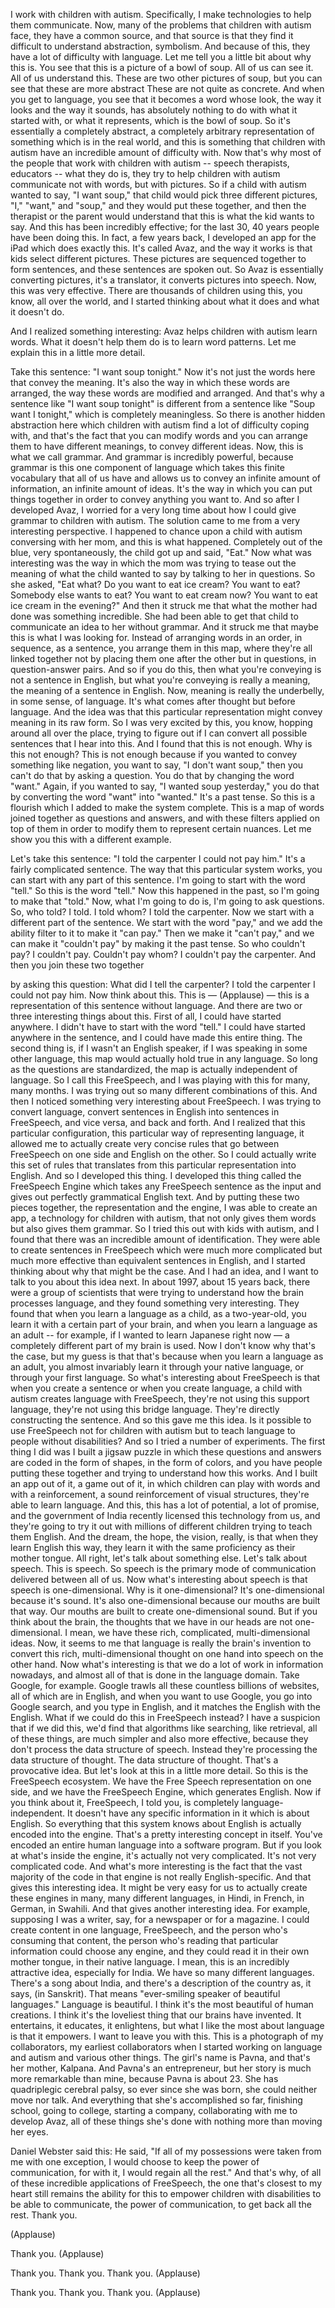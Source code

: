 
I work with children with autism.
Specifically, I make technologies
to help them communicate.
Now, many of the problems that children
with autism face, they have a common source,
and that source is that they find it difficult
to understand abstraction, symbolism.
And because of this, they have 
a lot of difficulty with language.
Let me tell you a little bit about why this is.
You see that this is a picture of a bowl of soup.
All of us can see it. All of us understand this.
These are two other pictures of soup,
but you can see that these are more abstract
These are not quite as concrete.
And when you get to language,
you see that it becomes a word
whose look, the way it looks and the way it sounds,
has absolutely nothing to do 
with what it started with,
or what it represents, which is the bowl of soup.
So it&#39;s essentially a completely abstract,
a completely arbitrary representation of something
which is in the real world,
and this is something that children with autism
have an incredible amount of difficulty with.
Now that&#39;s why most of the people 
that work with children with autism --
speech therapists, educators --
what they do is, they try to help children with autism
communicate not with words, but with pictures.
So if a child with autism wanted to say,
&quot;I want soup,&quot; that child would pick
three different pictures, &quot;I,&quot; &quot;want,&quot; and &quot;soup,&quot;
and they would put these together,
and then the therapist or the parent would
understand that this is what the kid wants to say.
And this has been incredibly effective;
for the last 30, 40 years
people have been doing this.
In fact, a few years back,
I developed an app for the iPad
which does exactly this. It&#39;s called Avaz,
and the way it works is that kids select
different pictures.
These pictures are sequenced
together to form sentences,
and these sentences are spoken out.
So Avaz is essentially converting pictures,
it&#39;s a translator, it converts pictures into speech.
Now, this was very effective.
There are thousands of children using this,
you know, all over the world,
and I started thinking about
what it does and what it doesn&#39;t do.

And I realized something interesting:
Avaz helps children with autism learn words.
What it doesn&#39;t help them do is to learn
word patterns.
Let me explain this in a little more detail.

Take this sentence: &quot;I want soup tonight.&quot;
Now it&#39;s not just the words
here that convey the meaning.
It&#39;s also the way in which these words are arranged,
the way these words are modified and arranged.
And that&#39;s why a sentence like &quot;I want soup tonight&quot;
is different from a sentence like
&quot;Soup want I tonight,&quot; which 
is completely meaningless.
So there is another hidden abstraction here
which children with autism find
a lot of difficulty coping with,
and that&#39;s the fact that you can modify words
and you can arrange them to have
different meanings, to convey different ideas.
Now, this is what we call grammar.
And grammar is incredibly powerful,
because grammar is this one component of language
which takes this finite vocabulary that all of us have
and allows us to convey an
infinite amount of information,
an infinite amount of ideas.
It&#39;s the way in which you can put things together
in order to convey anything you want to.
And so after I developed Avaz,
I worried for a very long time
about how I could give grammar 
to children with autism.
The solution came to me from
a very interesting perspective.
I happened to chance upon a child with autism
conversing with her mom,
and this is what happened.
Completely out of the blue, very spontaneously,
the child got up and said, &quot;Eat.&quot;
Now what was interesting was
the way in which the mom was trying to tease out
the meaning of what the child wanted to say
by talking to her in questions.
So she asked, &quot;Eat what? Do 
you want to eat ice cream?
You want to eat? Somebody else wants to eat?
You want to eat cream now? You
want to eat ice cream in the evening?&quot;
And then it struck me that
what the mother had done was something incredible.
She had been able to get that child to communicate
an idea to her without grammar.
And it struck me that maybe this is what
I was looking for.
Instead of arranging words in an order, in sequence,
as a sentence, you arrange them
in this map, where they&#39;re all linked together
not by placing them one after the other
but in questions, in question-answer pairs.
And so if you do this, then what you&#39;re conveying
is not a sentence in English,
but what you&#39;re conveying is really a meaning,
the meaning of a sentence in English.
Now, meaning is really the underbelly,
in some sense, of language.
It&#39;s what comes after thought but before language.
And the idea was that this particular representation
might convey meaning in its raw form.
So I was very excited by this, you know,
hopping around all over the place,
trying to figure out if I can convert
all possible sentences that I hear into this.
And I found that this is not enough.
Why is this not enough?
This is not enough because if you wanted to convey
something like negation,
you want to say, &quot;I don&#39;t want soup,&quot;
then you can&#39;t do that by asking a question.
You do that by changing the word &quot;want.&quot;
Again, if you wanted to say,
&quot;I wanted soup yesterday,&quot;
you do that by converting
the word &quot;want&quot; into &quot;wanted.&quot;
It&#39;s a past tense.
So this is a flourish which I added
to make the system complete.
This is a map of words joined together
as questions and answers,
and with these filters applied on top of them
in order to modify them to represent
certain nuances.
Let me show you this with a different example.

Let&#39;s take this sentence:
&quot;I told the carpenter I could not pay him.&quot;
It&#39;s a fairly complicated sentence.
The way that this particular system works,
you can start with any part of this sentence.
I&#39;m going to start with the word &quot;tell.&quot;
So this is the word &quot;tell.&quot;
Now this happened in the past,
so I&#39;m going to make that &quot;told.&quot;
Now, what I&#39;m going to do is,
I&#39;m going to ask questions.
So, who told? I told.
I told whom? I told the carpenter.
Now we start with a different part of the sentence.
We start with the word &quot;pay,&quot;
and we add the ability filter to it to make it &quot;can pay.&quot;
Then we make it &quot;can&#39;t pay,&quot;
and we can make it &quot;couldn&#39;t pay&quot;
by making it the past tense.
So who couldn&#39;t pay? I couldn&#39;t pay.
Couldn&#39;t pay whom? I couldn&#39;t pay the carpenter.
And then you join these two together

by asking this question:
What did I tell the carpenter?
I told the carpenter I could not pay him.
Now think about this. This is
—
(Applause)
—
this is a representation of this sentence
without language.
And there are two or three
interesting things about this.
First of all, I could have started anywhere.
I didn&#39;t have to start with the word &quot;tell.&quot;
I could have started anywhere in the sentence,
and I could have made this entire thing.
The second thing is, if I wasn&#39;t an English speaker,
if I was speaking in some other language,
this map would actually hold true in any language.
So long as the questions are standardized,
the map is actually independent of language.
So I call this FreeSpeech,
and I was playing with this for many, many months.
I was trying out so many
different combinations of this.
And then I noticed something very
interesting about FreeSpeech.
I was trying to convert language,
convert sentences in English
into sentences in FreeSpeech,
and vice versa, and back and forth.
And I realized that this particular configuration,
this particular way of representing language,
it allowed me to actually create very concise rules
that go between FreeSpeech on one side
and English on the other.
So I could actually write this set of rules
that translates from this particular
representation into English.
And so I developed this thing.
I developed this thing called 
the FreeSpeech Engine
which takes any FreeSpeech sentence as the input
and gives out perfectly grammatical English text.
And by putting these two pieces together,
the representation and the engine,
I was able to create an app, a
technology for children with autism,
that not only gives them words
but also gives them grammar.
So I tried this out with kids with autism,
and I found that there was an 
incredible amount of identification.
They were able to create sentences in FreeSpeech
which were much more complicated
but much more effective
than equivalent sentences in English,
and I started thinking about
why that might be the case.
And I had an idea, and I want to 
talk to you about this idea next.
In about 1997, about 15 years back,
there were a group of scientists that were trying
to understand how the brain processes language,
and they found something very interesting.
They found that when you learn a language
as a child, as a two-year-old,
you learn it with a certain part of your brain,
and when you learn a language as an adult --
for example, if I wanted to
learn Japanese right now —
a completely different part of my brain is used.
Now I don&#39;t know why that&#39;s the case,
but my guess is that that&#39;s because
when you learn a language as an adult,
you almost invariably learn it
through your native language, or
through your first language.
So what&#39;s interesting about FreeSpeech
is that when you create a sentence
or when you create language,
a child with autism creates
language with FreeSpeech,
they&#39;re not using this support language,
they&#39;re not using this bridge language.
They&#39;re directly constructing the sentence.
And so this gave me this idea.
Is it possible to use FreeSpeech
not for children with autism
but to teach language to people without disabilities?
And so I tried a number of experiments.
The first thing I did was I built a jigsaw puzzle
in which these questions and answers
are coded in the form of shapes,
in the form of colors,
and you have people putting these together
and trying to understand how this works.
And I built an app out of it, a game out of it,
in which children can play with words
and with a reinforcement,
a sound reinforcement of visual structures,
they&#39;re able to learn language.
And this, this has a lot of potential, a lot of promise,
and the government of India recently
licensed this technology from us,
and they&#39;re going to try it out
with millions of different children
trying to teach them English.
And the dream, the hope, the vision, really,
is that when they learn English this way,
they learn it with the same proficiency
as their mother tongue.
All right, let&#39;s talk about something else.
Let&#39;s talk about speech.
This is speech.
So speech is the primary mode of communication
delivered between all of us.
Now what&#39;s interesting about speech is that
speech is one-dimensional.
Why is it one-dimensional?
It&#39;s one-dimensional because it&#39;s sound.
It&#39;s also one-dimensional because
our mouths are built that way.
Our mouths are built to create
one-dimensional sound.
But if you think about the brain,
the thoughts that we have in our heads
are not one-dimensional.
I mean, we have these rich,
complicated, multi-dimensional ideas.
Now, it seems to me that language
is really the brain&#39;s invention
to convert this rich, multi-dimensional thought
on one hand
into speech on the other hand.
Now what&#39;s interesting is that
we do a lot of work in information nowadays,
and almost all of that is done
in the language domain.
Take Google, for example.
Google trawls all these
countless billions of websites,
all of which are in English,
and when you want to use Google,
you go into Google search, and you type in English,
and it matches the English with the English.
What if we could do this in FreeSpeech instead?
I have a suspicion that if we did this,
we&#39;d find that algorithms like searching,
like retrieval, all of these things,
are much simpler and also more effective,
because they don&#39;t process
the data structure of speech.
Instead they&#39;re processing
the data structure of thought.
The data structure of thought.
That&#39;s a provocative idea.
But let&#39;s look at this in a little more detail.
So this is the FreeSpeech ecosystem.
We have the Free Speech
representation on one side,
and we have the FreeSpeech 
Engine, which generates English.
Now if you think about it,
FreeSpeech, I told you, is completely 
language-independent.
It doesn&#39;t have any specific information in it
which is about English.
So everything that this system knows about English
is actually encoded into the engine.
That&#39;s a pretty interesting concept in itself.
You&#39;ve encoded an entire human language
into a software program.
But if you look at what&#39;s inside the engine,
it&#39;s actually not very complicated.
It&#39;s not very complicated code.
And what&#39;s more interesting is the fact that
the vast majority of the code in that engine
is not really English-specific.
And that gives this interesting idea.
It might be very easy for us to actually
create these engines in many,
many different languages,
in Hindi, in French, in German, in Swahili.
And that gives another interesting idea.
For example, supposing I was a writer,
say, for a newspaper or for a magazine.
I could create content in one language, FreeSpeech,
and the person who&#39;s consuming that content,
the person who&#39;s reading that particular information
could choose any engine,
and they could read it in their own mother tongue,
in their native language.
I mean, this is an incredibly attractive idea,
especially for India.
We have so many different languages.
There&#39;s a song about India, and there&#39;s a description
of the country as, it says,
(in Sanskrit).
That means &quot;ever-smiling speaker
of beautiful languages.&quot;
Language is beautiful.
I think it&#39;s the most beautiful of human creations.
I think it&#39;s the loveliest thing
that our brains have invented.
It entertains, it educates, it enlightens,
but what I like the most about language
is that it empowers.
I want to leave you with this.
This is a photograph of my collaborators,
my earliest collaborators
when I started working on language
and autism and various other things.
The girl&#39;s name is Pavna,
and that&#39;s her mother, Kalpana.
And Pavna&#39;s an entrepreneur,
but her story is much more remarkable than mine,
because Pavna is about 23.
She has quadriplegic cerebral palsy,
so ever since she was born,
she could neither move nor talk.
And everything that she&#39;s accomplished so far,
finishing school, going to college,
starting a company,
collaborating with me to develop Avaz,
all of these things she&#39;s done
with nothing more than moving her eyes.

Daniel Webster said this:
He said, &quot;If all of my possessions were taken
from me with one exception,
I would choose to keep the power of communication,
for with it, I would regain all the rest.&quot;
And that&#39;s why, of all of these incredible 
applications of FreeSpeech,
the one that&#39;s closest to my heart
still remains the ability for this
to empower children with disabilities
to be able to communicate,
the power of communication,
to get back all the rest.
Thank you.

(Applause)

Thank you. 
(Applause)

Thank you. Thank you. Thank you. 
(Applause)

Thank you. Thank you. Thank you. 
(Applause)

